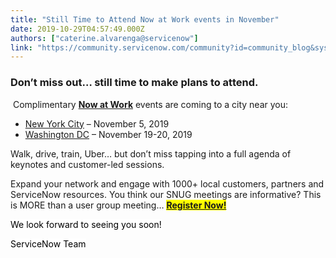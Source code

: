 ```yaml
---
title: "Still Time to Attend Now at Work events in November"
date: 2019-10-29T04:57:49.000Z
authors: ["caterine.alvarenga@servicenow"]
link: "https://community.servicenow.com/community?id=community_blog&sys_id=589b3595db384010d58ea345ca961953"
---
```

<h3>Don’t miss out… still time to make plans to attend.</h3>
<p> Complimentary <strong><a href="https://www.servicenow.com/now-at-work.html" rel="nofollow">Now at Work</a></strong> events are coming to a city near you:</p>
<ul><li><a href="https://www.servicenow.com/now-at-work/new-york.html" rel="nofollow">New York City</a> – November 5, 2019</li><li><a href="https://www.servicenow.com/now-at-work/washington-dc.html" rel="nofollow">Washington DC</a> – November 19-20, 2019</li></ul>
<p>Walk, drive, train, Uber… but don’t miss tapping into a full agenda of keynotes and customer-led sessions.</p>
<p>Expand your network and engage with 1000&#43; local customers, partners and ServiceNow resources. You think our SNUG meetings are informative? This is MORE than a user group meeting… <strong><span style="background-color: #ffff00;"><a style="background-color: #ffff00;" href="https://www.servicenow.com/now-at-work.html" rel="nofollow">Register Now!</a></span></strong></p>
<p><span style="background-color: #ffff00;"><span style="background-color: #ffffff; color: #000000;">We look forward to seeing you soon!</span></span><strong><span style="background-color: #ffff00;"><br /></span></strong></p>
<p><span style="background-color: #ffff00;"><span style="background-color: #ffffff; color: #000000;">ServiceNow Team</span></span></p>